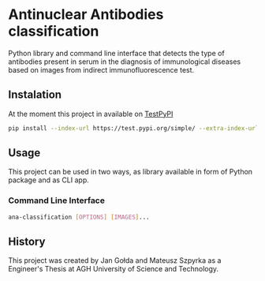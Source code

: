# Antinuclear Antibodies classification

Python library and command line interface that detects the type of antibodies present in serum in the diagnosis of immunological diseases based on images from indirect immunofluorescence test.

## Instalation
At the moment this project in available on [TestPyPI](https://test.pypi.org/project/antinuclear-antibodies-classification/)
```bash
pip install --index-url https://test.pypi.org/simple/ --extra-index-url https://pypi.org/simple antinuclear-antibodies-classification
```

## Usage
This project can be used in two ways, as library available in form of Python package and as CLI app.

### Command Line Interface
```bash
ana-classification [OPTIONS] [IMAGES]...
```

## History
This project was created by Jan Gołda and Mateusz Szpyrka as a Engineer's Thesis at AGH University of Science and Technology.

